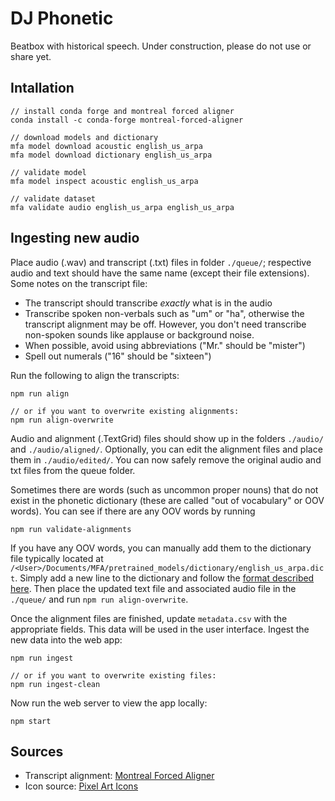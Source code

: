# DJ Phonetic

Beatbox with historical speech.  Under construction, please do not use or share yet.

## Intallation

```
// install conda forge and montreal forced aligner
conda install -c conda-forge montreal-forced-aligner

// download models and dictionary
mfa model download acoustic english_us_arpa
mfa model download dictionary english_us_arpa

// validate model
mfa model inspect acoustic english_us_arpa

// validate dataset
mfa validate audio english_us_arpa english_us_arpa
```

## Ingesting new audio

Place audio (.wav) and transcript (.txt) files in folder `./queue/`; respective audio and text should have the same name (except their file extensions). Some notes on the transcript file:

- The transcript should transcribe *exactly* what is in the audio
- Transcribe spoken non-verbals such as "um" or "ha", otherwise the transcript alignment may be off. However, you don't need transcribe non-spoken sounds like applause or background noise.
- When possible, avoid using abbreviations ("Mr." should be "mister")
- Spell out numerals ("16" should be "sixteen")

Run the following to align the transcripts:

```
npm run align

// or if you want to overwrite existing alignments:
npm run align-overwrite
```

Audio and alignment (.TextGrid) files should show up in the folders `./audio/` and `./audio/aligned/`. Optionally, you can edit the alignment files and place them in `./audio/edited/`. You can now safely remove the original audio and txt files from the queue folder.

Sometimes there are words (such as uncommon proper nouns) that do not exist in the phonetic dictionary (these are called "out of vocabulary" or OOV words). You can see if there are any OOV words by running

```
npm run validate-alignments
```

If you have any OOV words, you can manually add them to the dictionary file typically located at `/<User>/Documents/MFA/pretrained_models/dictionary/english_us_arpa.dict`. Simply add a new line to the dictionary and follow the [format described here](https://montreal-forced-aligner.readthedocs.io/en/latest/user_guide/dictionary.html#silence-probabilities). Then place the updated text file and associated audio file in the `./queue/` and run `npm run align-overwrite`.

Once the alignment files are finished, update `metadata.csv` with the appropriate fields. This data will be used in the user interface. Ingest the new data into the web app:

```
npm run ingest

// or if you want to overwrite existing files:
npm run ingest-clean
```

Now run the web server to view the app locally:

```
npm start
```

## Sources

- Transcript alignment: [Montreal Forced Aligner](https://montreal-forced-aligner.readthedocs.io/en/latest/index.html)
- Icon source: [Pixel Art Icons](https://icon-sets.iconify.design/pixelarticons/)
